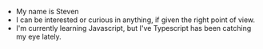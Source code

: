 - My name is Steven
- I can be interested or curious in anything, if given the right point of view. 
- I'm currently learning Javascript, but I've Typescript has been catching my eye lately.

<!---
Decedis/Decedis is a ✨ special ✨ repository because its `README.md` (this file) appears on your GitHub profile.
You can click the Preview link to take a look at your changes.
--->

